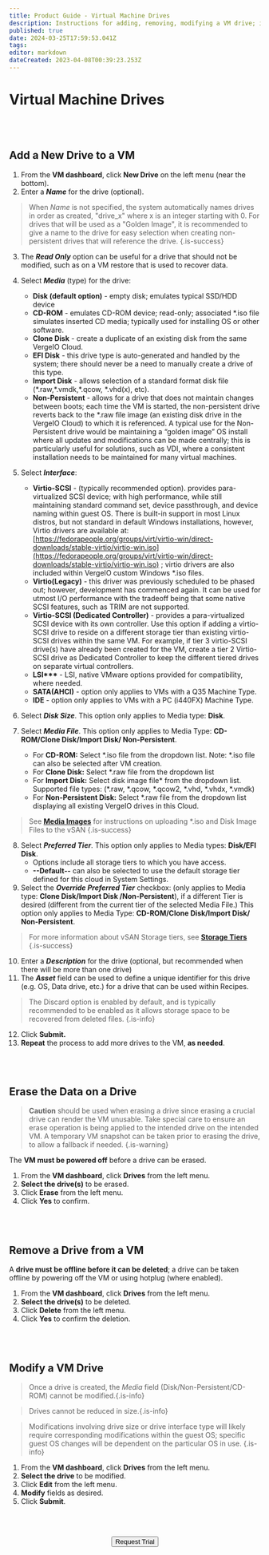 ```yaml
---
title: Product Guide - Virtual Machine Drives
description: Instructions for adding, removing, modifying a VM drive; instructions for erasing data from a VM drive
published: true
date: 2024-03-25T17:59:53.041Z
tags: 
editor: markdown
dateCreated: 2023-04-08T00:39:23.253Z
---
```


# Virtual Machine Drives

<br>
<br>


## Add a New Drive to a VM

1.  From the **VM dashboard**, click **New Drive** on the left menu (near the bottom).
2.  Enter a ***Name*** for the drive (optional).

> When *Name* is not specified, the system automatically names drives in order as created, "drive\_x" where x is an integer starting with 0. For drives that will be used as a "Golden Image", it is recommended to give a name to the drive for easy selection when creating non-persistent drives that will reference the drive. {.is-success}

3.  The ***Read Only*** option can be useful for a drive that should not be modified, such as on a VM restore that is used to recover data.
4.  Select ***Media*** (type) for the drive:
    -   **Disk (default option)** - empty disk; emulates typical SSD/HDD device
    -   **CD-ROM** - emulates CD-ROM device; read-only; associated \*.iso file simulates inserted CD media; typically used for installing OS or other software.
    -   **Clone Disk** - create a duplicate of an existing disk from the same VergeIO Cloud.
    -   **EFI Disk** - this drive type is auto-generated and handled by the system; there should never be a need to manually create a drive of this type.
    -   **Import Disk** - allows selection of a standard format disk file (\*.raw,\*.vmdk,\*.qcow, \*.vhd(x), etc).
    -   **Non-Persistent** - allows for a drive that does not maintain changes between boots; each time the VM is started, the non-persistent drive reverts back to the \*.raw file image (an existing disk drive in the VergeIO Cloud) to which it is referenced. A typical use for the Non-Persistent drive would be maintaining a “golden image” OS install where all updates and modifications can be made centrally; this is particularly useful for solutions, such as VDI, where a consistent installation needs to be maintained for many virtual machines.
    
5.  Select ***Interface***:
    -   **Virtio-SCSI** - (typically recommended option). provides para-virtualized SCSI device; with high performance, while still maintaining standard command set, device passthrough, and device naming within guest OS. There is built-in support in most Linux distros, but not standard in default Windows installations, however, Virtio drivers are available at: [https://fedorapeople.org/groups/virt/virtio-win/direct-downloads/stable-virtio/virtio-win.iso](https://fedorapeople.org/groups/virt/virtio-win/direct-downloads/stable-virtio/virtio-win.iso) ; virtio drivers are also included within VergeIO custom Windows \*.iso files.
    -   **Virtio(Legacy)** - this driver was previously scheduled to be phased out; however, development has commenced again. It can be used for utmost I/O performance with the tradeoff being that some native SCSI features, such as TRIM are not supported.
    -   **Virtio-SCSI (Dedicated Controller)** - provides a para-virtualized SCSI device with its own controller. Use this option if adding a virtio-SCSI drive to reside on a different storage tier than existing virtio-SCSI drives within the same VM. For example, if tier 3 virtio-SCSI drive(s) have already been created for the VM, create a tier 2 Virtio-SCSI drive as Dedicated Controller to keep the different tiered drives on separate virtual controllers.
    -   **LSI\*\*\*** - LSI, native VMware options provided for compatibility, where needed.
    -   **SATA(AHCI)** - option only applies to VMs with a Q35 Machine Type.
    -   **IDE** - option only applies to VMs with a PC (i440FX) Machine Type.
6.  Select ***Disk Size***. This option only applies to Media type: **Disk**.
7.  Select ***Media File***. This option only applies to Media Type: **CD-ROM/Clone Disk/Import Disk/ Non-Persistent**.
    -   For **CD-ROM:** Select \*.iso file from the dropdown list. Note: \*.iso file can also be selected after VM creation.
    -   For **Clone Disk:** Select \*.raw file from the dropdown list
    -   For **Import Disk:** Select disk image file\* from the dropdown list. Supported file types: (\*.raw, \*.qcow, \*.qcow2, \*.vhd, \*.vhdx, \*.vmdk)
    -   For **Non-Persistent Disk:** Select \*.raw file from the dropdown list displaying all existing VergeIO drives in this Cloud.
    
 > See [**Media Images**](/public/ProductGuide/uploadingtovSAN) for instructions on uploading *.iso and Disk Image Files to the vSAN {.is-success}  
    
8.  Select ***Preferred Tier***. This option only applies to Media types: **Disk/EFI Disk**.
    -   Options include all storage tiers to which you have access.
    -   **\--Default--** can also be selected to use the default storage tier defined for this cloud in System Settings.
9.  Select the ***Override Preferred Tier*** checkbox: (only applies to Media type: **Clone Disk/Import Disk /Non-Persistent**), if a different Tier is desired (different from the current tier of the selected Media File.) This option only applies to Media Type: **CD-ROM/Clone Disk/Import Disk/ Non-Persistent**.

> For more information about vSAN Storage tiers, see [**Storage Tiers**](/public/ProductGuide/storagetiers) {.is-success}

10.  Enter a ***Description*** for the drive (optional, but recommended when there will be more than one drive)
11.  The ***Asset*** field can be used to define a unique identifier for this drive (e.g. OS, Data drive, etc.) for a drive that can be used within Recipes.
> The Discard option is enabled by default, and is typically recommended to be enabled as it allows storage space to be recovered from deleted files. {.is-info}
12.  Click **Submit.**
13.  **Repeat** the process to add more drives to the VM, **as needed**.

<br>
<br>

## Erase the Data on a Drive
>  **Caution** should be used when erasing a drive since erasing a crucial drive can render the VM unusable. Take special care to ensure an erase operation is being applied to the intended drive on the intended VM. A temporary VM snapshot can be taken prior to erasing the drive, to allow a fallback if needed. {.is-warning}

The **VM must be powered off** before a drive can be erased.
1.  From the **VM dashboard**, click **Drives** from the left menu.  
2.  **Select the drive(s)** to be erased.
3.  Click **Erase** from the left menu.
4.  Click **Yes** to confirm.

<br>
<br>

## Remove a Drive from a VM

A **drive must be offline before it can be deleted**; a drive can be taken offline by powering off the VM or using hotplug (where enabled).
1.  From the **VM dashboard**, click **Drives** from the left menu.  
2.  **Select the drive(s)** to be deleted.
3.  Click **Delete** from the left menu.
4.  Click **Yes** to confirm the deletion.

<br>
<br>

## Modify a VM Drive

> Once a drive is created, the *Media* field (Disk/Non-Persistent/CD-ROM) cannot be modified.{.is-info}

> Drives cannot be reduced in size.{.is-info}

> Modifications involving drive size or drive interface type will likely require corresponding modifications within the guest OS; specific guest OS changes will be dependent on the particular OS in use. {.is-info}

1.  From the **VM dashboard**, click **Drives** from the left menu.
2.  **Select the drive** to be modified.
3.  Click **Edit** from the left menu.
4.  **Modify** fields as desired.
5.  Click **Submit**.

<br>   



<br>

<div style="text-align:center; margin-bottom:5px">

  <a href="https://www.verge.io/test-drive#Demo-Section"><button class="button-cta">Request Trial</button></a>
</div>